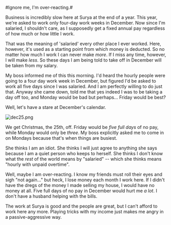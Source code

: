 #Ignore me, I'm over-reacting.#

Business is incredibly slow here at Surya at the end of a year. This year, we're asked to work only four-day work weeks in December. Now since I'm salaried, I shouldn't care, as I supposedly get a fixed annual pay regardless of how much or how little I work.

That was the meaning of 'salaried' every other place I ever worked. Here, however, it's used as a starting point from which money is deducted. So no matter how much I work I can never make *more*. If I miss any time, however, I will make *less*. So these days I am being told to take off in December will be taken from my salary.

My boss informed me of this this morning. I'd heard the hourly people were going to a four day work week in December, but figured I'd be asked to work all five days since I was salaried. And I am perfectly willing to do just that. Anyway she came down, told me that yes indeed I was to be taking a day off too, and Monday would be bad but perhaps... Friday would be best?

Well, let's have a stare at December's calendar.

![dec25.png](http://westkarana.com/wp-content/uploads/2006/11/dec25.png)

We get Christmas, the 25th, off. Friday would be *five full days* of no pay, while Monday would only be *three*. My boss explicitly asked me to come in on Mondays because that's when things are busiest.

She thinks I am an idiot. She thinks I will just agree to anything she says because I am a quiet person who keeps to herself. She thinks I don't know what the *rest* of the world means by "salaried" -- which she thinks means "hourly with unpaid overtime".

Well, maybe I am over-reacting. I know my friends must roll their eyes and sigh "not again..." but heck, I lose money each month I work here. If I didn't have the dregs of the money I made selling my house, I would have no money at all. Five full days of no pay in December would hurt me *a lot*. I don't have a husband helping with the bills.

The work at Surya is good and the people are great, but I can't afford to work here any more. Playing tricks with my income just makes me angry in a passive-aggressive way.
